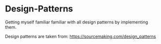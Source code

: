 # Design-Patterns

Getting myself familiar familiar with all design patterns by implementing them.

Design patterns are taken from: https://sourcemaking.com/design_patterns
